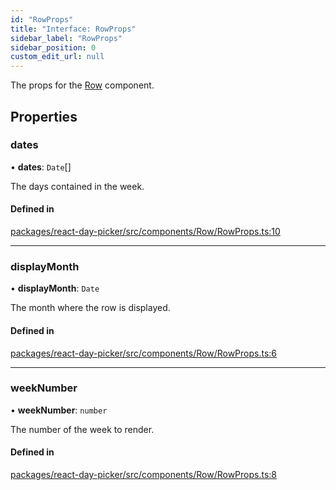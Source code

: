 ```yaml
---
id: "RowProps"
title: "Interface: RowProps"
sidebar_label: "RowProps"
sidebar_position: 0
custom_edit_url: null
---
```


The props for the [Row](../functions/Row) component.

## Properties

### dates

• **dates**: `Date`[]

The days contained in the week.

#### Defined in

[packages/react-day-picker/src/components/Row/RowProps.ts:10](https://github.com/gpbl/react-day-picker/blob/b5db746c/packages/react-day-picker/src/components/Row/RowProps.ts#L10)

___

### displayMonth

• **displayMonth**: `Date`

The month where the row is displayed.

#### Defined in

[packages/react-day-picker/src/components/Row/RowProps.ts:6](https://github.com/gpbl/react-day-picker/blob/b5db746c/packages/react-day-picker/src/components/Row/RowProps.ts#L6)

___

### weekNumber

• **weekNumber**: `number`

The number of the week to render.

#### Defined in

[packages/react-day-picker/src/components/Row/RowProps.ts:8](https://github.com/gpbl/react-day-picker/blob/b5db746c/packages/react-day-picker/src/components/Row/RowProps.ts#L8)

